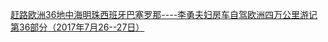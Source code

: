   
[赶路欧洲36地中海明珠西班牙巴塞罗那----李勇夫妇房车自驾欧洲四万公里游记第36部分（2017年7月26--27日）](http://www.dianyue.me/archives/582/73jjm4iu12vn6v0b/)